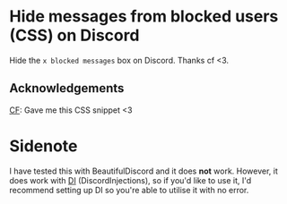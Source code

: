 # Hide messages from blocked users (CSS) on Discord
Hide the `x blocked messages` box on Discord. Thanks cf &lt;3.

## Acknowledgements
[CF](https://github.com/CFTheMaster): Gave me this CSS snippet <3

# Sidenote
I have tested this with BeautifulDiscord and it does **not** work. However, it does work with [DI](https://github.com/DiscordInjections/DiscordInjections) (DiscordInjections), so if you'd like to use it, I'd recommend setting up DI so you're able to utilise it with no error.
